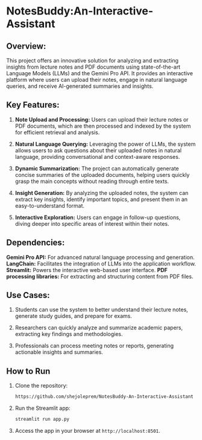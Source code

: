 # NotesBuddy:An-Interactive-Assistant
## Overview:
This project offers an innovative solution for analyzing and extracting insights from lecture notes and PDF documents using state-of-the-art Language Models (LLMs) and the Gemini Pro API. It provides an interactive platform where users can upload their notes, engage in natural language queries, and receive AI-generated summaries and insights.
## Key Features:

1) **Note Upload and Processing:** Users can upload their lecture notes or PDF documents, which are then processed and indexed by the system for efficient retrieval and analysis.
  
2) **Natural Language Querying:** Leveraging the power of LLMs, the system allows users to ask questions about their uploaded notes in natural language, providing conversational and context-aware responses.
   
3) **Dynamic Summarization:** The project can automatically generate concise summaries of the uploaded documents, helping users quickly grasp the main concepts without reading through entire texts.

4) **Insight Generation:** By analyzing the uploaded notes, the system can extract key insights, identify important topics, and present them in an easy-to-understand format.
   
5) **Interactive Exploration:** Users can engage in follow-up questions, diving deeper into specific areas of interest within their notes.

## Dependencies:

**Gemini Pro API:** For advanced natural language processing and generation.
**LangChain:** Facilitates the integration of LLMs into the application workflow.
**Streamlit:** Powers the interactive web-based user interface.
**PDF processing libraries:** For extracting and structuring content from PDF files.

## Use Cases:

1) Students can use the system to better understand their lecture notes, generate study guides, and prepare for exams.
   
2) Researchers can quickly analyze and summarize academic papers, extracting key findings and methodologies.
   
3) Professionals can process meeting notes or reports, generating actionable insights and summaries.

## How to Run

1. Clone the repository:

   ```bash
   https://github.com/shejoleprem/NotesBuddy-An-Interactive-Assistant
   ```

2. Run the Streamlit app:

   ```bash
   streamlit run app.py
   ```

3. Access the app in your browser at `http://localhost:8501`.
